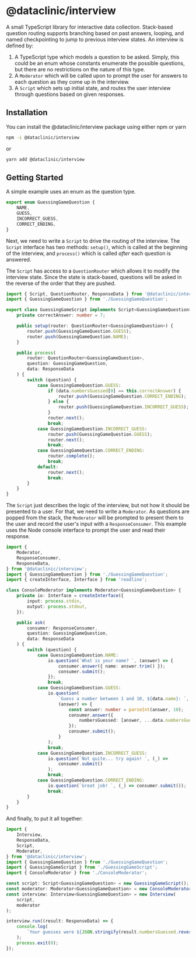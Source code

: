 # @dataclinic/interview

A small TypeScript library for interactive data collection. Stack-based question routing supports branching based on past answers, looping, and named checkpointing to jump to previous interview states. An interview is defined by:

1. A TypeScript type which models a question to be asked. Simply, this could be an enum whose constants enumerate the possible questions, but there are no restrictions on the nature of this type.
2. A `Moderator` which will be called upon to prompt the user for answers to each question as they come up in the interview.
3. A `Script` which sets up initial state, and routes the user interview through questions based on given responses.

## Installation

You can install the @dataclinic/interview package using either npm or yarn 

```bash
npm -i @dataclinic/interview
```

or 

```bash
yarn add @dataclinic/interview
```

## Getting Started

A simple example uses an enum as the question type.

```typescript
export enum GuessingGameQuestion {
    NAME,
    GUESS,
    INCORRECT_GUESS,
    CORRECT_ENDING,
}
```

Next, we need to write a `Script` to drive the routing of the interview. The `Script` interface has two methods: `setup()`, which is called at the beginning of the interview, and `process()` which is called _after_ each question is answered.

The `Script` has access to a `QuestionRouter` which allows it to modify the interview state. Since the state is stack-based, questions will be asked in the reverse of the order that they are pushed.

```typescript
import { Script, QuestionRouter, ResponseData } from '@dataclinic/interview';
import { GuessingGameQuestion } from './GuessingGameQuestion';

export class GuessingGameScript implements Script<GuessingGameQuestion> {
    private correctAnswer: number = 7;

    public setup(router: QuestionRouter<GuessingGameQuestion>) {
        router.push(GuessingGameQuestion.GUESS);
        router.push(GuessingGameQuestion.NAME);
    }

    public process(
        router: QuestionRouter<GuessingGameQuestion>,
        question: GuessingGameQuestion,
        data: ResponseData
    ) {
        switch (question) {
            case GuessingGameQuestion.GUESS:
                if (data.numbersGuessed[0] == this.correctAnswer) {
                    router.push(GuessingGameQuestion.CORRECT_ENDING);
                } else {
                    router.push(GuessingGameQuestion.INCORRECT_GUESS);
                }
                router.next();
                break;
            case GuessingGameQuestion.INCORRECT_GUESS:
                router.push(GuessingGameQuestion.GUESS);
                router.next();
                break;
            case GuessingGameQuestion.CORRECT_ENDING:
                router.complete();
                break;
            default:
                router.next();
                break;
        }
    }
}
```

The `Script` just describes the logic of the interview, but not how it should be presented to a user. For that, we need to write a `Moderator`. As questions are popped from the stack, the `Moderator` will be prompted to present them to the user and record the user's input with a `ResponseConsumer`. This example uses the Node console interface to prompt the user and read their response.

```typescript
import {
    Moderator,
    ResponseConsumer,
    ResponseData,
} from '@dataclinic/interview';
import { GuessingGameQuestion } from './GuessingGameQuestion';
import { createInterface, Interface } from 'readline';

class ConsoleModerator implements Moderator<GuessingGameQuestion> {
    private io: Interface = createInterface({
        input: process.stdin,
        output: process.stdout,
    });

    public ask(
        consumer: ResponseConsumer,
        question: GuessingGameQuestion,
        data: ResponseData
    ) {
        switch (question) {
            case GuessingGameQuestion.NAME:
                io.question(`What is your name? `, (answer) => {
                    consumer.answer({ name: answer.trim() });
                    consumer.submit();
                });
                break;
            case GuessingGameQuestion.GUESS:
                io.question(
                    `Guess a number between 1 and 10, ${data.name}: `,
                    (answer) => {
                        const answer: number = parseInt(answer, 10);
                        consumer.answer({
                            numbersGuessed: [answer, ...data.numbersGuessed],
                        });
                        consumer.submit();
                    }
                );
                break;
            case GuessingGameQuestion.INCORRECT_GUESS:
                io.question(`Not quite... try again! `, (_) =>
                    consumer.submit()
                );
                break;
            case GuessingGameQuestion.CORRECT_ENDING:
                io.question(`Great job! `, (_) => consumer.submit());
                break;
        }
    }
}
```

And finally, to put it all together:

```typescript
import {
    Interview,
    ResponseData,
    Script,
    Moderator,
} from '@dataclinic/interview';
import { GuessingGameQuestion } from './GuessingGameQuestion';
import { GuessingGameScript } from './GuessingGameScript';
import { ConsoleModerator } from './ConsoleModerator';

const script: Script<GuessingGameQuestion> = new GuessingGameScript();
const moderator: Moderator<GuessingGameQuestion> = new ConsoleModerator();
const interview: Interview<GuessingGameQuestion> = new Interview(
    script,
    moderator
);

interview.run((result: ResponseData) => {
    console.log(
        `Your guesses were ${JSON.stringify(result.numbersGuessed.reverse())}`
    );
    process.exit(0);
});
```
